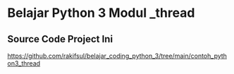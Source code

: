 # Belajar Python 3 Modul \_thread

## Source Code Project Ini

https://github.com/rakifsul/belajar_coding_python_3/tree/main/contoh_python3_thread
